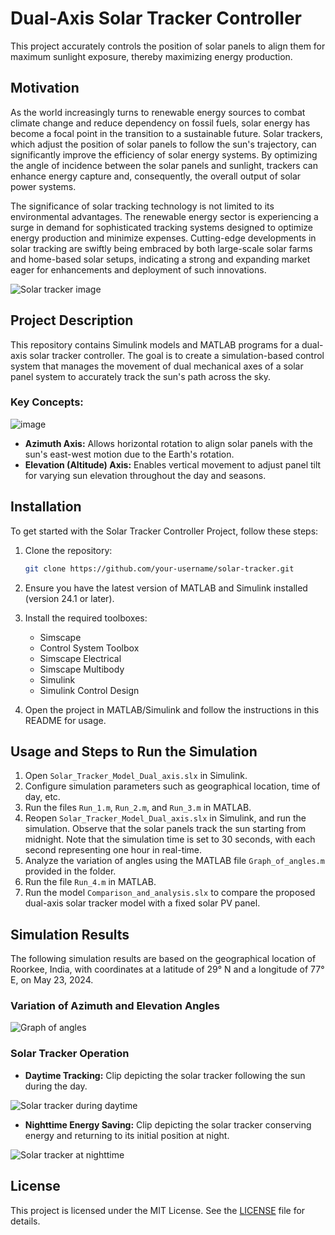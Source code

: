 # Dual-Axis Solar Tracker Controller

This project accurately controls the position of solar panels to align them for maximum sunlight exposure, thereby maximizing energy production.

## Motivation

As the world increasingly turns to renewable energy sources to combat climate change and reduce dependency on fossil fuels, solar energy has become a focal point in the transition to a sustainable future. Solar trackers, which adjust the position of solar panels to follow the sun's trajectory, can significantly improve the efficiency of solar energy systems. By optimizing the angle of incidence between the solar panels and sunlight, trackers can enhance energy capture and, consequently, the overall output of solar power systems.

The significance of solar tracking technology is not limited to its environmental advantages. The renewable energy sector is experiencing a surge in demand for sophisticated tracking systems designed to optimize energy production and minimize expenses. Cutting-edge developments in solar tracking are swiftly being embraced by both large-scale solar farms and home-based solar setups, indicating a strong and expanding market eager for enhancements and deployment of such innovations.

![Solar tracker image](https://github.com/user-attachments/assets/ce1458de-abd4-4c42-b85b-022aef22973c)

## Project Description

This repository contains Simulink models and MATLAB programs for a dual-axis solar tracker controller. The goal is to create a simulation-based control system that manages the movement of dual mechanical axes of a solar panel system to accurately track the sun's path across the sky.

### Key Concepts:

![image](https://github.com/user-attachments/assets/e8e1b877-3a32-4aaf-a644-2fb8a90f5bc1)

- **Azimuth Axis:** Allows horizontal rotation to align solar panels with the sun's east-west motion due to the Earth's rotation.
- **Elevation (Altitude) Axis:** Enables vertical movement to adjust panel tilt for varying sun elevation throughout the day and seasons.

## Installation

To get started with the Solar Tracker Controller Project, follow these steps:

1. Clone the repository:

   ```bash
   git clone https://github.com/your-username/solar-tracker.git
   ```

2. Ensure you have the latest version of MATLAB and Simulink installed (version 24.1 or later).

3. Install the required toolboxes:
   - Simscape
   - Control System Toolbox
   - Simscape Electrical
   - Simscape Multibody
   - Simulink
   - Simulink Control Design

4. Open the project in MATLAB/Simulink and follow the instructions in this README for usage.

## Usage and Steps to Run the Simulation

1. Open `Solar_Tracker_Model_Dual_axis.slx` in Simulink.
2. Configure simulation parameters such as geographical location, time of day, etc.
3. Run the files `Run_1.m`, `Run_2.m`, and `Run_3.m` in MATLAB.
4. Reopen `Solar_Tracker_Model_Dual_axis.slx` in Simulink, and run the simulation. Observe that the solar panels track the sun starting from midnight. Note that the simulation time is set to 30 seconds, with each second representing one hour in real-time.
5. Analyze the variation of angles using the MATLAB file `Graph_of_angles.m` provided in the folder.
6. Run the file `Run_4.m` in MATLAB.
7. Run the model `Comparison_and_analysis.slx` to compare the proposed dual-axis solar tracker model with a fixed solar PV panel.

## Simulation Results

The following simulation results are based on the geographical location of Roorkee, India, with coordinates at a latitude of 29° N and a longitude of 77° E, on May 23, 2024.

### Variation of Azimuth and Elevation Angles
![Graph of angles](https://github.com/user-attachments/assets/50d65cd9-83f2-49a9-8ac4-f46f1cf244c8)

### Solar Tracker Operation
- **Daytime Tracking:** Clip depicting the solar tracker following the sun during the day.
  
![Solar tracker during daytime](https://github.com/user-attachments/assets/5d96335e-3778-41d2-8dbf-f6ad33ca86b4)

- **Nighttime Energy Saving:** Clip depicting the solar tracker conserving energy and returning to its initial position at night.
  
![Solar tracker at nighttime](https://github.com/user-attachments/assets/75a0f1f1-27fd-4eea-b91c-a6aef1590b41)

## License

This project is licensed under the MIT License. See the [LICENSE](LICENSE) file for details.

